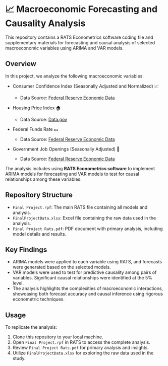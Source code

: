 # 📈 Macroeconomic Forecasting and Causality Analysis 

This repository contains a RATS Econometrics software coding file and supplementary materials for forecasting and causal analysis of selected macroeconomic variables using ARIMA and VAR models.

## Overview

In this project, we analyze the following macroeconomic variables:

- Consumer Confidence Index (Seasonally Adjusted and Normalized) 📈
  - Data Source: [Federal Reserve Economic Data](https://fred.stlouisfed.org/series/CSCICP03USM665S)

- Housing Price Index 🏠
  - Data Source: [Data.gov](https://catalog.data.gov/dataset/fhfa-house-price-indexes-hpis-948c6)

- Federal Funds Rate 💵
  - Data Source: [Federal Reserve Economic Data](https://fred.stlouisfed.org/series/DFF)

- Government Job Openings (Seasonally Adjusted) 🏢
  - Data Source: [Federal Reserve Economic Data](https://fred.stlouisfed.org/series/JTS9000JOL)

The analysis includes using **RATS Econometrics software** to implement ARIMA models for forecasting and VAR models to test for causal relationships among these variables.

## Repository Structure

- `Final Project.rpf`: The main RATS file containing all models and analysis.
- `FinalProjectData.xlsx`: Excel file containing the raw data used in the analysis.
- `Final Project Rats.pdf`: PDF document with primary analysis, including model details and results.

## Key Findings

- ARIMA models were applied to each variable using RATS, and forecasts were generated based on the selected models.
- VAR models were used to test for predictive causality among pairs of variables. Significant causal relationships were identified at the 5% level.
- The analysis highlights the complexities of macroeconomic interactions, showcasing both forecast accuracy and causal inference using rigorous econometric techniques.

## Usage

To replicate the analysis:

1. Clone this repository to your local machine.
2. Open `Final Project.rpf` in RATS to access the complete analysis.
3. Review `Final Project Rats.pdf` for primary analysis and insights.
4. Utilize `FinalProjectData.xlsx` for exploring the raw data used in the study.
